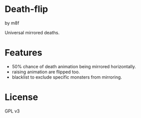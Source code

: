 # Death-flip

by m8f

Universal mirrored deaths.

# Features

- 50% chance of death animation being mirrored horizontally.
- raising animation are flipped too.
- blacklist to exclude specific monsters from mirroring.

# License

GPL v3
